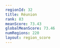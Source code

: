 ```yaml
---
regionId: 32
title: Réunion
rank: 83
meanScore: 73.43
globalMeanScore: 73.46
numRegions: 220
layout: region_score
---
```

